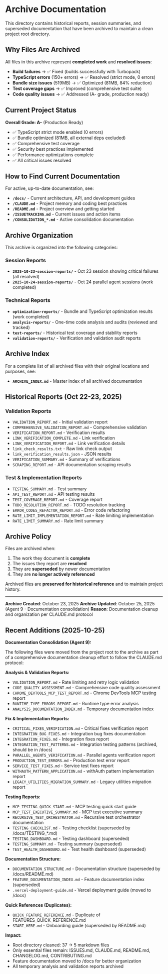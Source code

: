 # Archive Documentation

This directory contains historical reports, session summaries, and superseded documentation that have been archived to maintain a clean project root directory.

## Why Files Are Archived

All files in this archive represent **completed work** and **resolved issues**:

- **Build failures** → ✅ Fixed (builds successfully with Turbopack)
- **TypeScript errors** (150+ errors) → ✅ Resolved (strict mode, 0 errors)
- **Bundle size issues** (519MB) → ✅ Optimized (81MB, 84% reduction)
- **Test coverage gaps** → ✅ Improved (comprehensive test suite)
- **Code quality issues** → ✅ Addressed (A- grade, production ready)

## Current Project Status

**Overall Grade: A-** (Production Ready)

- ✅ TypeScript strict mode enabled (0 errors)
- ✅ Bundle optimized (81MB, all external deps excluded)
- ✅ Comprehensive test coverage
- ✅ Security best practices implemented
- ✅ Performance optimizations complete
- ✅ All critical issues resolved

## How to Find Current Documentation

For active, up-to-date documentation, see:

- **`/docs/`** - Current architecture, API, and development guides
- **`/CLAUDE.md`** - Project memory and coding best practices
- **`/README.md`** - Project overview and getting started
- **`/ISSUETRACKING.md`** - Current issues and action items
- **`/CONSOLIDATION_*.md`** - Active consolidation documentation

## Archive Organization

This archive is organized into the following categories:

### Session Reports

- **`2025-10-23-session-reports/`** - Oct 23 session showing critical failures (all resolved)
- **`2025-10-24-session-reports/`** - Oct 24 parallel agent sessions (work completed)

### Technical Reports

- **`optimization-reports/`** - Bundle and TypeScript optimization results (work completed)
- **`analysis-reports/`** - One-time code analysis and audits (reviewed and tracked)
- **`test-reports/`** - Historical test coverage and stability reports
- **`validation-reports/`** - Verification and validation audit reports

## Archive Index

For a complete list of all archived files with their original locations and purposes, see:

- **`ARCHIVE_INDEX.md`** - Master index of all archived documentation

## Historical Reports (Oct 22-23, 2025)

### Validation Reports

- `VALIDATION_REPORT.md` - Initial validation report
- `COMPREHENSIVE_VALIDATION_REPORT.md` - Comprehensive validation
- `VERIFICATION_REPORT.md` - Verification results
- `LINK_VERIFICATION_COMPLETE.md` - Link verification
- `LINK_VERIFICATION_REPORT.md` - Link verification details
- `link_check_results.txt` - Raw link check output
- `link_verification_results.json` - JSON results
- `VERIFICATION_SUMMARY.md` - Summary of verifications
- `SCRAPING_REPORT.md` - API documentation scraping results

### Test & Implementation Reports

- `TESTING_SUMMARY.md` - Test summary
- `API_TEST_REPORT.md` - API testing results
- `TEST_COVERAGE_REPORT.md` - Coverage report
- `TODO_RESOLUTION_REPORT.md` - TODO resolution tracking
- `ERROR_CODES_REFACTOR_REPORT.md` - Error code refactoring
- `RATE_LIMIT_IMPLEMENTATION_REPORT.md` - Rate limiting implementation
- `RATE_LIMIT_SUMMARY.md` - Rate limit summary

## Archive Policy

Files are archived when:

1. The work they document is **complete**
2. The issues they report are **resolved**
3. They are **superseded** by newer documentation
4. They are **no longer actively referenced**

Archived files are **preserved for historical reference** and to maintain project history.

---

**Archive Created**: October 23, 2025
**Archive Updated**: October 25, 2025 (Agent 9 - Documentation consolidation)
**Reason**: Documentation cleanup and organization per CLAUDE.md protocol

## Recent Additions (2025-10-25)

**Documentation Consolidation (Agent 9):**

The following files were moved from the project root to the archive as part of a comprehensive documentation cleanup effort to follow the CLAUDE.md protocol:

**Analysis & Validation Reports:**

- `VALIDATION_REPORT.md` - Rate limiting and retry logic validation
- `CODE_QUALITY_ASSESSMENT.md` - Comprehensive code quality assessment
- `CHROME_DEVTOOLS_MCP_TEST_REPORT.md` - Chrome DevTools MCP testing report
- `RUNTIME_TYPE_ERRORS_REPORT.md` - Runtime type error analysis
- `ANALYSIS_DOCUMENTATION_INDEX.md` - Temporary documentation index

**Fix & Implementation Reports:**

- `CRITICAL_FIXES_VERIFICATION.md` - Critical fixes verification report
- `INTEGRATION_BUG_FIXES.md` - Integration bug fixes documentation
- `INTEGRATION_FIXES.md` - Integration fixes report
- `INTEGRATION_TEST_PATTERNS.md` - Integration testing patterns (archived, should be in /docs)
- `PARALLEL_AGENTS_VERIFICATION.md` - Parallel agents verification report
- `PRODUCTION_TEST_ERRORS.md` - Production test error report
- `SERVICE_TEST_FIXES.md` - Service test fixes report
- `WITHAUTH_PATTERN_APPLICATION.md` - withAuth pattern implementation report
- `LEGACY_UTILITIES_MIGRATION_SUMMARY.md` - Legacy utilities migration report

**Testing Reports:**

- `MCP_TESTING_QUICK_START.md` - MCP testing quick start guide
- `MCP_TEST_EXECUTIVE_SUMMARY.md` - MCP test executive summary
- `RECURSIVE_TEST_ORCHESTRATOR.md` - Recursive test orchestrator documentation
- `TESTING_CHECKLIST.md` - Testing checklist (superseded by /docs/TESTING\_\*.md)
- `TESTING_DASHBOARD.md` - Testing dashboard (superseded)
- `TESTING_SUMMARY.md` - Testing summary (superseded)
- `TEST_HEALTH_DASHBOARD.md` - Test health dashboard (superseded)

**Documentation Structure:**

- `DOCUMENTATION_STRUCTURE.md` - Documentation structure (superseded by /docs/README.md)
- `FEATURE_DOCUMENTATION_INDEX.md` - Feature documentation index (superseded)
- `.vercel-deployment-guide.md` - Vercel deployment guide (moved to /docs)

**Quick References (Duplicates):**

- `QUICK_FEATURE_REFERENCE.md` - Duplicate of FEATURES_QUICK_REFERENCE.md
- `START_HERE.md` - Onboarding guide (superseded by README.md)

**Impact:**

- Root directory cleaned: 37 → 5 markdown files
- Only essential files remain: ISSUES.md, CLAUDE.md, README.md, CHANGELOG.md, CONTRIBUTING.md
- Feature documentation moved to /docs for better organization
- All temporary analysis and validation reports archived

